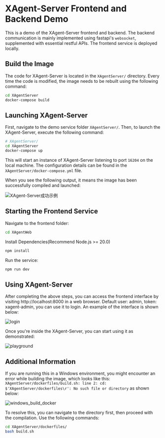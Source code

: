 # XAgent-Server Frontend and Backend Demo

This is a demo of the XAgent-Server frontend and backend. The backend communication is mainly implemented using fastapi's `websocket`, supplemented with essential restful APIs. The frontend service is deployed locally.

## Build the Image

The code for XAgent-Server is located in the `XAgentServer/` directory. Every time the code is modified, the image needs to be rebuilt using the following command:

```bash
cd XAgentServer
docker-compose build
```

## Launching XAgent-Server

First, navigate to the demo service folder `XAgentServer/`. Then, to launch the XAgent-Server, execute the following command:

```bash
# XAgentServer/
cd XAgentServer
docker-compose up
```
This will start an instance of XAgent-Server listening to port `16204` on the local machine. The configuration details can be found in the `XAgentServer/docker-compose.yml` file.

When you see the following output, it means the image has been successfully compiled and launched:

![XAgent-Server成功示例](https://gitee.com/sailaoda/pic2/raw/master/2023/202309272123424.png)

## Starting the Frontend Service

Navigate to the frontend folder:

```bash
cd XAgentWeb
```

Install Dependencies(Recommend Node.js >= 20.0)

```bash
npm install
```

Run the service:

```bash
npm run dev 
```



## Using XAgent-Server

After completing the above steps, you can access the frontend interface by visiting http://localhost:8000 in a web browser. Default user: admin, token: xagent-admin, you can use it to login. An example of the interface is shown below:

![login](https://gitee.com/sailaoda/pic2/raw/master/2023/202309272130865.png)

Once you're inside the XAgent-Server, you can start using it as demonstrated:

![playground](https://gitee.com/sailaoda/pic2/raw/master/2023/202309272132478.png)

## Additional Information

If you are running this in a Windows environment, you might encounter an error while building the image, which looks like this: `XAgentServer/dockerfiles/build.sh: line 2: cd: $'XAgentServer/dockerfiles\r': No such file or directory` as shown below:

![windows_build_docker](https://gitee.com/sailaoda/pic2/raw/master/2023/202309280213559.png)

To resolve this, you can navigate to the directory first, then proceed with the compilation. Use the following commands:

```bash
cd XAgentServer/dockerfiles/
bash build.sh
```

